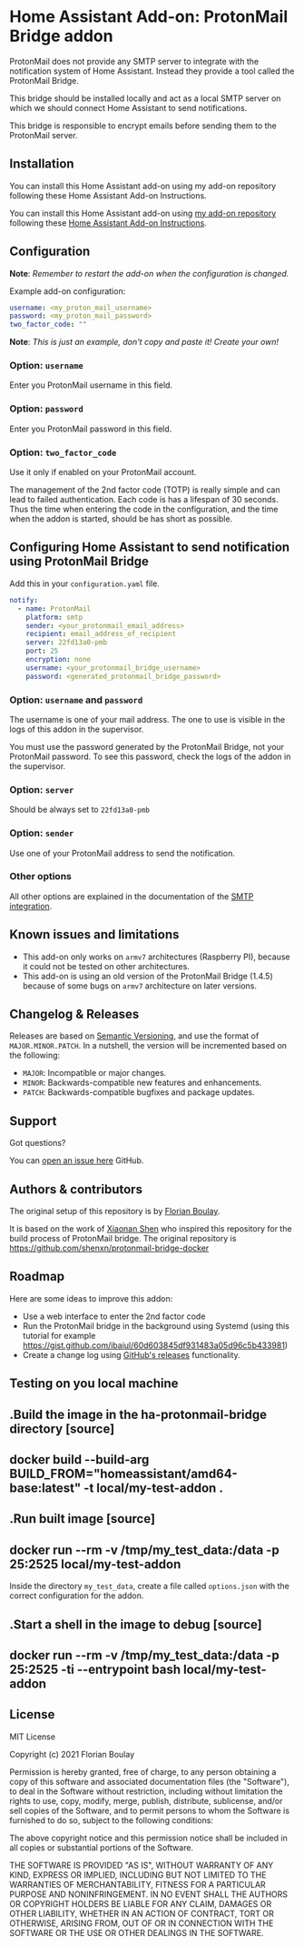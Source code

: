 # Home Assistant Add-on: ProtonMail Bridge addon

ProtonMail does not provide any SMTP server to integrate with the notification
system of Home Assistant. Instead they provide a tool called the ProtonMail 
Bridge.

This bridge should be installed locally and act as a local SMTP server on 
which we should connect Home Assistant to send notifications.

This bridge is responsible to encrypt emails before sending them to the
ProtonMail server.

## Installation

You can install this Home Assistant add-on using my add-on repository 
following these Home Assistant Add-on Instructions.

You can install this Home Assistant add-on using 
[my add-on repository](https://github.com/fboulay/ha-repository) 
following these 
[Home Assistant Add-on Instructions](https://www.home-assistant.io/hassio/installing_third_party_addons/).

## Configuration

**Note**: _Remember to restart the add-on when the configuration is changed._

Example add-on configuration:

```yaml
username: <my_proton_mail_username>
password: <my_proton_mail_password>
two_factor_code: ""
```

**Note**: _This is just an example, don't copy and paste it! Create your own!_


### Option: `username`

Enter you ProtonMail username in this field.

### Option: `password`

Enter you ProtonMail password in this field.

### Option: `two_factor_code`

Use it only if enabled on your ProtonMail account.

The management of the 2nd factor code (TOTP) is really simple and can lead to 
failed authentication. Each code is has a lifespan of 30 seconds. Thus the 
time when entering the code in the configuration, and the time when the addon 
is started, should be has short as possible.

## Configuring Home Assistant to send notification using ProtonMail Bridge

Add this in your `configuration.yaml` file.

```yaml
notify:
  - name: ProtonMail
    platform: smtp
    sender: <your_protonmail_email_address>
    recipient: email_address_of_recipient
    server: 22fd13a0-pmb
    port: 25
    encryption: none
    username: <your_protonmail_bridge_username>
    password: <generated_protonmail_bridge_password>
```



### Option: `username` and `password`

The username is one of your mail address. The one to use is visible in the logs 
of this addon in the supervisor.

You must use the password generated by the ProtonMail Bridge, 
not your ProtonMail password. To see this password, check the logs of the addon in the 
supervisor.

### Option: `server`

Should be always set to `22fd13a0-pmb`

### Option: `sender`

Use one of your ProtonMail address to send the notification.

### Other options

All other options are explained in the documentation of the [SMTP integration][smtp].

## Known issues and limitations

- This add-on only works on `armv7` architectures (Raspberry PI), because it could 
not be tested on other architectures.
- This add-on is using an old version of the ProtonMail Bridge (1.4.5) because of some bugs 
on `armv7` architecture on later versions.

## Changelog & Releases

Releases are based on [Semantic Versioning][semver], and use the format
of `MAJOR.MINOR.PATCH`. In a nutshell, the version will be incremented
based on the following:

- `MAJOR`: Incompatible or major changes.
- `MINOR`: Backwards-compatible new features and enhancements.
- `PATCH`: Backwards-compatible bugfixes and package updates.

## Support

Got questions?

You can [open an issue here][issue] GitHub.

## Authors & contributors

The original setup of this repository is by [Florian Boulay][fboulay].

It is based on the work of [Xiaonan Shen][shenxn] who inspired this repository for the build process of ProtonMail bridge. The original repository is https://github.com/shenxn/protonmail-bridge-docker

## Roadmap

Here are some ideas to improve this addon:

* Use a web interface to enter the 2nd factor code
* Run the ProtonMail bridge in the background using Systemd (using this tutorial for example https://gist.github.com/ibaiul/60d603845df931483a05d96c5b433981)
* Create a change log using [GitHub's releases][releases]
functionality.

## Testing on you local machine

.Build the image in the ha-protonmail-bridge directory
[source]
----
docker build --build-arg BUILD_FROM="homeassistant/amd64-base:latest" -t local/my-test-addon .
----

.Run built image
[source]
----
docker run --rm -v /tmp/my_test_data:/data -p 25:2525 local/my-test-addon
----

Inside the directory `my_test_data`, create a file called `options.json` with the correct configuration for the addon.

.Start a shell in the image to debug
[source]
----
docker run --rm -v /tmp/my_test_data:/data -p 25:2525  -ti --entrypoint bash local/my-test-addon
----

## License

MIT License

Copyright (c) 2021 Florian Boulay

Permission is hereby granted, free of charge, to any person obtaining a copy
of this software and associated documentation files (the "Software"), to deal
in the Software without restriction, including without limitation the rights
to use, copy, modify, merge, publish, distribute, sublicense, and/or sell
copies of the Software, and to permit persons to whom the Software is
furnished to do so, subject to the following conditions:

The above copyright notice and this permission notice shall be included in all
copies or substantial portions of the Software.

THE SOFTWARE IS PROVIDED "AS IS", WITHOUT WARRANTY OF ANY KIND, EXPRESS OR
IMPLIED, INCLUDING BUT NOT LIMITED TO THE WARRANTIES OF MERCHANTABILITY,
FITNESS FOR A PARTICULAR PURPOSE AND NONINFRINGEMENT. IN NO EVENT SHALL THE
AUTHORS OR COPYRIGHT HOLDERS BE LIABLE FOR ANY CLAIM, DAMAGES OR OTHER
LIABILITY, WHETHER IN AN ACTION OF CONTRACT, TORT OR OTHERWISE, ARISING FROM,
OUT OF OR IN CONNECTION WITH THE SOFTWARE OR THE USE OR OTHER DEALINGS IN THE
SOFTWARE.

[fboulay]: https://github.com/fboulay
[shenxn]: https://github.com/shenxn 
[issue]: https://github.com/fboulay/addon-ha-protonmail-bridge/issues
[releases]: https://github.com/fboulay/addon-ha-protonmail-bridge/releases
[semver]: http://semver.org/spec/v2.0.0.htm
[smtp]: https://www.home-assistant.io/integrations/smtp/

